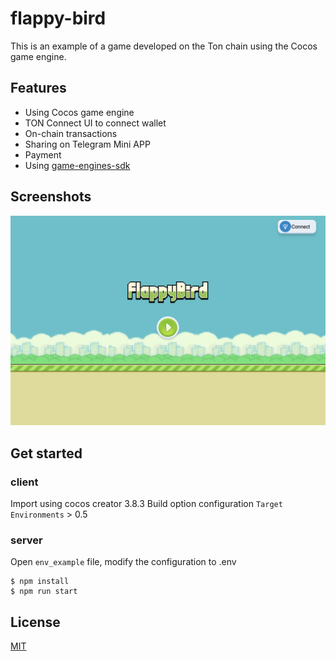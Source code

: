 # flappy-bird

This is an example of a game developed on the Ton chain using the Cocos game engine.

## Features

* Using Cocos game engine
* ​​TON Connect UI to connect wallet
* On-chain transactions
* Sharing on Telegram Mini APP
* Payment
* Using [game-engines-sdk](https://github.com/CocosTechLabs/game-engines-sdk)

## Screenshots

![game screenshots](./image/game_screenshots.png)

## Get started
### client 
Import using cocos creator 3.8.3
Build option configuration
    `Target Environments` > 0.5

### server
Open `env_example` file, modify the configuration to .env
```shell
$ npm install
$ npm run start
```
## License

[MIT](./LICENSE)
